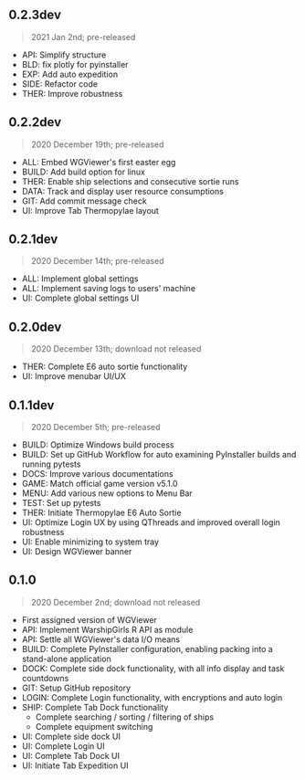 ## 0.2.3dev

> 2021 Jan 2nd; pre-released

- API: Simplify structure
- BLD: fix plotly for pyinstaller
- EXP: Add auto expedition
- SIDE: Refactor code
- THER: Improve robustness

## 0.2.2dev

> 2020 December 19th; pre-released

- ALL: Embed WGViewer's first easter egg
- BUILD: Add build option for linux
- THER: Enable ship selections and consecutive sortie runs
- DATA: Track and display user resource consumptions
- GIT: Add commit message check
- UI: Improve Tab Thermopylae layout

## 0.2.1dev

> 2020 December 14th; pre-released

- ALL: Implement global settings
- ALL: Implement saving logs to users' machine
- UI: Complete global settings UI

## 0.2.0dev

> 2020 December 13th; download not released

- THER: Complete E6 auto sortie functionality
- UI: Improve menubar UI/UX

## 0.1.1dev

> 2020 December 5th; pre-released

- BUILD: Optimize Windows build process
- BUILD: Set up GitHub Workflow for auto examining PyInstaller builds and running pytests
- DOCS: Improve various documentations
- GAME: Match official game version v5.1.0
- MENU: Add various new options to Menu Bar
- TEST: Set up pytests
- THER: Initiate Thermopylae E6 Auto Sortie
- UI: Optimize Login UX by using QThreads and improved overall login robustness
- UI: Enable minimizing to system tray
- UI: Design WGViewer banner

## 0.1.0

> 2020 December 2nd; download not released

- First assigned version of WGViewer
- API: Implement WarshipGirls R API as module
- API: Settle all WGViewer's data I/O means
- BUILD: Complete PyInstaller configuration, enabling packing into a stand-alone application
- DOCK: Complete side dock functionality, with all info display and task countdowns
- GIT: Setup GitHub repository
- LOGIN: Complete Login functionality, with encryptions and auto login
- SHIP: Complete Tab Dock functionality
    - Complete searching / sorting / filtering of ships
    - Complete equipment switching
- UI: Complete side dock UI
- UI: Complete Login UI
- UI: Complete Tab Dock UI
- UI: Initiate Tab Expedition UI